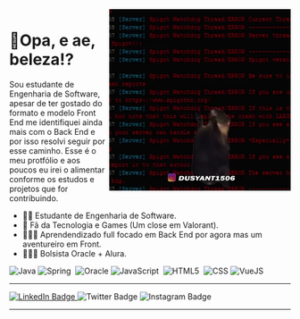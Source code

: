 <img src = 'giphy.webp' width = "325px" align = "right">

# 🖖Opa, e ae, beleza!?

Sou estudante de Engenharia de Software, apesar de ter gostado do formato e modelo Front End me identifiquei ainda mais com o Back End e por isso resolvi seguir por esse caminho. Esse é o meu protfólio e aos poucos eu irei o alimentar conforme os estudos e projetos que for contribuindo.

- ✍🏻 Estudante de Engenharia de Software.
- 🖤 Fã da Tecnologia e Games (Um close em Valorant).
- 👩🏻‍💻 Aprendendizado full focado em Back End por agora mas um aventureiro em Front.
- 🙇🏻‍♂️ Bolsista Oracle + Alura.

<div>
  <img src="https://cdn.jsdelivr.net/gh/devicons/devicon@latest/icons/java/java-original.svg" title="Java" alt="Java" width="40" height="40"//>
  <img src="https://cdn.jsdelivr.net/gh/devicons/devicon@latest/icons/spring/spring-original.svg" title="Spring" alt="Spring" width="40" height="40"/>&nbsp;
  <img src="https://cdn.jsdelivr.net/gh/devicons/devicon@latest/icons/oracle/oracle-original.svg" title="Oracle" alt="Oracle" width="60"/>
  <img src="https://cdn.jsdelivr.net/gh/devicons/devicon@latest/icons/javascript/javascript-plain.svg" title="JavaScript" alt="JavaScript" width="40" height="40"/>&nbsp;
  <img src="https://cdn.jsdelivr.net/gh/devicons/devicon@latest/icons/html5/html5-original.svg" title="HTML5" alt="HTML5" width="40" height="40"/>&nbsp;
  <img src="https://cdn.jsdelivr.net/gh/devicons/devicon@latest/icons/css3/css3-original.svg" title="CSS3" alt="CSS" width="40"/>
  <img src="https://cdn.jsdelivr.net/gh/devicons/devicon@latest/icons/vuejs/vuejs-original-wordmark.svg" title="VueJS" alt="VueJS" width="40"/>
</div>

---

<div id="badges">
  <a href = "https://github.com/AbinadabeDev">
    <img src="https://img.shields.io/badge/LinkedIn-blue?style=for-the-badge&logo=linkedin&logoColor=white" alt="LinkedIn Badge"/>
  </a>
  <img src="https://img.shields.io/badge/Twitter-blue?style=for-the-badge&logo=twitter&logoColor=white" alt="Twitter Badge"/>
  <img src="https://img.shields.io/badge/-Instagram-%23E4405F?style=for-the-badge&logo=instagram&logoColor=white" alt="Instagram Badge"/>
</div>

---
